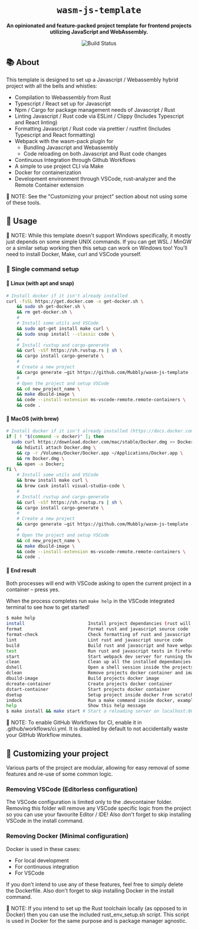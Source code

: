 <div align="center">

  <h1><code>wasm-js-template</code></h1>

  <strong>An opinionated and feature-packed project template for frontend projects utilizing JavaScript and WebAssembly.</strong>

  <p>
    <img src="https://github.com/Mubbly/wasm-js-template/workflows/template_ci/badge.svg" alt="Build Status" /></a>
  </p>
</div>

## 📚 About

This template is designed to set up a Javascript / Webassembly hybrid project with all the bells and whistles:
* Compilation to Webassembly from Rust
* Typescript / React set up for Javascript
* Npm / Cargo for package management needs of Javascript / Rust
* Linting Javascript / Rust code via ESLint / Clippy (Includes Typescript and React linting)
* Formatting Javascript / Rust code via prettier / rustfmt (Includes Typescript and React formatting)
* Webpack with the wasm-pack plugin for
  * Bundling Javascript and Webassembly
  * Code reloading on both Javascript and Rust code changes
* Continuous Integration through Github Workflows
* A simple to use project CLI via Make
* Docker for containerization
* Development environment through VSCode, rust-analyzer and the Remote Container extension

:page_with_curl: NOTE: See the "Customizing your project" section about not using some of these tools.

## 🚴 Usage

:page_with_curl: NOTE: While this template doesn't support Windows specifically, it mostly just depends on some simple UNIX commands. If you can get WSL / MinGW or a similar setup working then this setup can work on Windows too! You'll need to install Docker, Make, curl and VSCode yourself.

### :rocket: Single command setup

#### :penguin: Linux (with apt and snap)

```bash
# Install docker if it isn't already installed
curl -fsSL https://get.docker.com -o get-docker.sh \
    && sudo sh get-docker.sh \
    && rm get-docker.sh \
    #
    # Install some utils and VSCode
    && sudo apt-get install make curl \
    && sudo snap install --classic code \
    #
    # Install rustup and cargo-generate
    && curl -sSf https://sh.rustup.rs | sh \
    && cargo install cargo-generate \
    #
    # Create a new project
    && cargo generate –git https://github.com/Mubbly/wasm-js-template --name new_project_name \
    #
    # Open the project and setup VSCode
    && cd new_project_name \
    && make dbuild-image \
    && code --install-extension ms-vscode-remote.remote-containers \
    && code .
```

#### :apple: MacOS (with brew)

```bash
# Install docker if it isn't already installed (https://docs.docker.com/docker-for-mac/install/)
if [ ! "$(command -v docker)" ]; then
  sudo curl https://download.docker.com/mac/stable/Docker.dmg >> Docker.dmg \
    && hdiutil attach Docker.dmg \
    && cp -r /Volumes/Docker/Docker.app ~/Applications/Docker.app \
    && rm Docker.dmg \
    && open -a Docker;
fi \
    # Install some utils and VSCode
    && brew install make curl \
    && brew cask install visual-studio-code \
    #
    # Install rustup and cargo-generate
    && curl -sSf https://sh.rustup.rs | sh \
    && cargo install cargo-generate \
    #
    # Create a new project
    && cargo generate –git https://github.com/Mubbly/wasm-js-template --name new_project_name \
    #
    # Open the project and setup VSCode
    && cd new_project_name \
    && make dbuild-image \
    && code --install-extension ms-vscode-remote.remote-containers \
    && code .
```

#### :checkered_flag: End result

Both processes will end with VSCode asking to open the current project in a container – press yes.

When the process completes run `make help` in the VSCode integrated terminal to see how to get started!
```bash
$ make help
install                        Install project dependancies (rust will install dependancies on build)
format                         Format rust and javascript source code
format-check                   Check formatting of rust and javascript source code
lint                           Lint rust and javascript source code
build                          Build rust and javascript and have webpack bundle everything
test                           Run rust and javascript tests in firefox and chrome
start                          Start webpack dev server for running the application with hot reloading on rust or javascript code changes
clean                          Clean up all the installed dependancies and build artifacts
dshell                         Open a shell session inside the projects docker container
dclean                         Remove projects docker container and image
dbuild-image                   Build projects docker image
dcreate-container              Create projects docker container
dstart-container               Start projects docker container
dsetup                         Setup project inside docker from scratch
indock                         Run a make command inside docker, example usage: make indock cmd=build
help                           Show this help message
$ make install && make start # Start a reloading server on localhost:8080
```

:page_with_curl: NOTE: To enable GitHub Workflows for CI, enable it in .github/workflows/ci.yml. It is disabled by default to not accidentally waste your GitHub Workflow minutes.

## :wrench: Customizing your project

Various parts of the project are modular, allowing for easy removal of some features and re-use of some common logic.

### Removing VSCode (Editorless configuration)

The VSCode configuration is limited only to the .devcontainer folder. Removing this folder will remove any VSCode specific logic from the project so you can use your favourite Editor / IDE! Also don't forget to skip installing VSCode in the install command.

### Removing Docker (Minimal configuration)

Docker is used in these cases:
* For local development
* For continuous integration
* For VSCode 

If you don't intend to use any of these features, feel free to simply delete the Dockerfile. Also don't forget to skip installing Docker in the install command.

:page_with_curl: NOTE: If you intend to set up the Rust toolchain locally (as opposed to in Docker) then you can use the included rust_env_setup.sh script. This script is used in Docker for the same purpose and is package manager agnostic.
